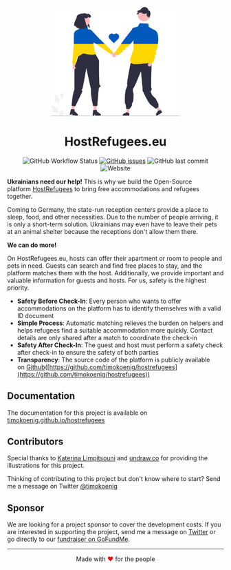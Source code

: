 <div align="center">
   <img src="./public/svg/undraw_ukraine_biyg.svg" width='300' />
   <h1>HostRefugees.eu</h1>
</div>

<div align="center">

![GitHub Workflow Status](https://img.shields.io/github/workflow/status/timokoenig/hostrefugees/Build%20and%20run%20unit%20tests) [![GitHub issues](https://img.shields.io/github/issues/timokoenig/hostrefugees)](https://github.com/timokoenig/hostrefugees/issues) ![GitHub last commit](https://img.shields.io/github/last-commit/timokoenig/hostrefugees) ![Website](https://img.shields.io/website?down_message=offline&label=webapp&up_message=online&url=https%3A%2F%2Fhostrefugees.eu)

</div>

**Ukrainians need our help!** This is why we build the Open-Source platform [HostRefugees](https://hostrefugees.eu/) to bring free accommodations and refugees together.

Coming to Germany, the state-run reception centers provide a place to sleep, food, and other necessities. Due to the number of people arriving, it is only a short-term solution. Ukrainians may even have to leave their pets at an animal shelter because the receptions don't allow them there.

**We can do more!**

On HostRefugees.eu, hosts can offer their apartment or room to people and pets in need. Guests can search and find free places to stay, and the platform matches them with the host. Additionally, we provide important and valuable information for guests and hosts. For us, safety is the highest priority.

- **Safety Before Check-In**: Every person who wants to offer accommodations on the platform has to identify themselves with a valid ID document
- **Simple Process**: Automatic matching relieves the burden on helpers and helps refugees find a suitable accommodation more quickly. Contact details are only shared after a match to coordinate the check-in
- **Safety After Check-In**: The guest and host must perform a safety check after check-in to ensure the safety of both parties
- **Transparency**: The source code of the platform is publicly available on [Github](https://github.com/timokoenig/hostrefugees)([https://github.com/timokoenig/hostrefugees](https://github.com/timokoenig/hostrefugees))

## Documentation

The documentation for this project is available on [timokoenig.github.io/hostrefugees](https://timokoenig.github.io/hostrefugees/)

## Contributors

Special thanks to [Katerina Limpitsouni](https://twitter.com/ninaLimpi) and [undraw.co](https://undraw.co) for providing the illustrations for this project.

Thinking of contributing to this project but don't know where to start? Send me a message on Twitter <a href="https://twitter.com/timokoenig">@timokoenig</a>

## Sponsor

We are looking for a project sponsor to cover the development costs. If you are interested in supporting the project, send me a message on <a href="https://twitter.com/timokoenig">Twitter</a> or go directly to our [fundraiser on GoFundMe](https://gofund.me/c60deb9a).

---

<p align="center">Made with <span style="color: red">♥</span> for the people</p>
